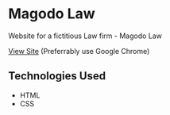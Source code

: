 # Magodo Law

Website for a fictitious Law firm - Magodo Law

[View Site](https://magodo-law.netlify.app)  (Preferrably use Google Chrome)

## Technologies Used

- HTML
- CSS